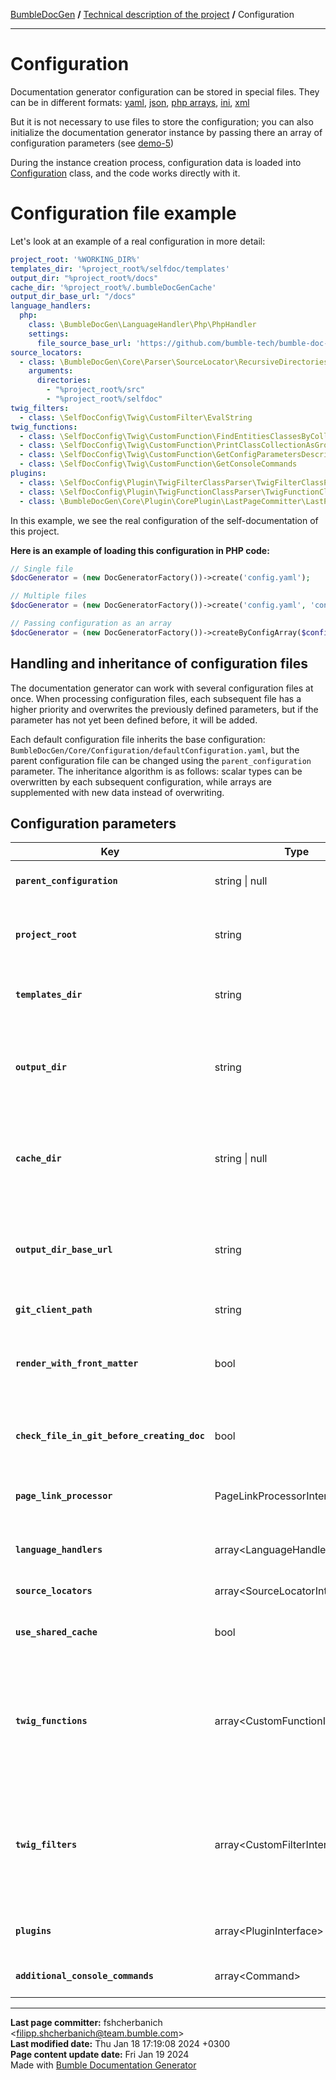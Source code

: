[BumbleDocGen](../README.md) **/**
[Technical description of the project](readme.md) **/**
Configuration

---


# Configuration

Documentation generator configuration can be stored in special files.
They can be in different formats: <a href='https://yaml.org/'>yaml</a>, <a href='https://www.json.org/json-en.html'>json</a>, <a href='https://www.php.net/manual/en/language.types.array.php'>php arrays</a>, <a href='https://learn.microsoft.com/en-us/previous-versions/windows/desktop/ms717987(v=vs.85)'>ini</a>, <a href='https://www.w3.org/XML/'>xml</a>

But it is not necessary to use files to store the configuration; you can also initialize the documentation generator instance by passing there an array of configuration parameters (see <a href='https://github.com/bumble-tech/bumble-doc-gen/tree/master/demo'>demo-5</a>)

During the instance creation process, configuration data is loaded into [Configuration](/docs/tech/01_configuration.md) class, and the code works directly with it.

# Configuration file example

Let's look at an example of a real configuration in more detail:

```yaml
project_root: '%WORKING_DIR%'
templates_dir: '%project_root%/selfdoc/templates'
output_dir: "%project_root%/docs"
cache_dir: '%project_root%/.bumbleDocGenCache'
output_dir_base_url: "/docs"
language_handlers:
  php:
    class: \BumbleDocGen\LanguageHandler\Php\PhpHandler
    settings:
      file_source_base_url: 'https://github.com/bumble-tech/bumble-doc-gen/blob/master'
source_locators:
  - class: \BumbleDocGen\Core\Parser\SourceLocator\RecursiveDirectoriesSourceLocator
    arguments:
      directories:
        - "%project_root%/src"
        - "%project_root%/selfdoc"
twig_filters:
  - class: \SelfDocConfig\Twig\CustomFilter\EvalString
twig_functions:
  - class: \SelfDocConfig\Twig\CustomFunction\FindEntitiesClassesByCollectionClassName
  - class: \SelfDocConfig\Twig\CustomFunction\PrintClassCollectionAsGroupedTable
  - class: \SelfDocConfig\Twig\CustomFunction\GetConfigParametersDescription
  - class: \SelfDocConfig\Twig\CustomFunction\GetConsoleCommands
plugins:
  - class: \SelfDocConfig\Plugin\TwigFilterClassParser\TwigFilterClassParserPlugin
  - class: \SelfDocConfig\Plugin\TwigFunctionClassParser\TwigFunctionClassParserPlugin
  - class: \BumbleDocGen\Core\Plugin\CorePlugin\LastPageCommitter\LastPageCommitter

```

In this example, we see the real configuration of the self-documentation of this project.

**Here is an example of loading this configuration in PHP code:**

```php
// Single file
$docGenerator = (new DocGeneratorFactory())->create('config.yaml');

// Multiple files
$docGenerator = (new DocGeneratorFactory())->create('config.yaml', 'config2.yaml', 'config3.xml');

// Passing configuration as an array
$docGenerator = (new DocGeneratorFactory())->createByConfigArray($configArray);
```

## Handling and inheritance of configuration files

The documentation generator can work with several configuration files at once.
When processing configuration files, each subsequent file has a higher priority and overwrites the previously defined parameters, but if the parameter has not yet been defined before, it will be added.

Each default configuration file inherits the base configuration: `BumbleDocGen/Core/Configuration/defaultConfiguration.yaml`, but the parent configuration file can be changed using the `parent_configuration` parameter.
The inheritance algorithm is as follows: scalar types can be overwritten by each subsequent configuration, while arrays are supplemented with new data instead of overwriting.

## Configuration parameters

| Key | Type | Default value | Description |
|-|-|-|-|
| **`parent_configuration`** | string \| null | NULL | Path to parent configuration file |
| **`project_root`** | string | NULL | Path to the directory of the documented project (or part of the project) |
| **`templates_dir`** | string | NULL | Path to directory with documentation templates |
| **`output_dir`** | string | '%project_root%/docs' | Path to the directory where the finished documentation will be generated |
| **`cache_dir`** | string \| null | '%WORKING_DIR%/.bumbleDocGenCache' | Path to the directory where the documentation generator cache will be saved |
| **`output_dir_base_url`** | string | '/docs' | Basic part of url documentation. Used to form links in generated documents. |
| **`git_client_path`** | string | 'git' | Path to git client |
| **`render_with_front_matter`** | bool | false | Do not remove the front matter block from templates when creating documents |
| **`check_file_in_git_before_creating_doc`** | bool | true | Checking if a document exists in GIT before creating a document |
| **`page_link_processor`** | PageLinkProcessorInterface | [BasePageLinkProcessor](classes/BasePageLinkProcessor.md) | Link handler class on documentation pages |
| **`language_handlers`** | array&lt;LanguageHandlerInterface&gt; | NULL | List of programming language handlers |
| **`source_locators`** | array&lt;SourceLocatorInterface&gt; | NULL | List of source locators |
| **`use_shared_cache`** | bool | true | Enable cache usage of generated documents |
| **`twig_functions`** | array&lt;CustomFunctionInterface&gt; | <ul><li>[DrawDocumentationMenu](classes/DrawDocumentationMenu.md)</li><li>[DrawDocumentedEntityLink](classes/DrawDocumentedEntityLink.md)</li><li>[GeneratePageBreadcrumbs](classes/GeneratePageBreadcrumbs.md)</li><li>[GetDocumentedEntityUrl](classes/GetDocumentedEntityUrl.md)</li><li>[LoadPluginsContent](classes/LoadPluginsContent.md)</li><li>[PrintEntityCollectionAsList](classes/PrintEntityCollectionAsList.md)</li><li>[GetDocumentationPageUrl](classes/GetDocumentationPageUrl.md)</li><li>[FileGetContents](classes/FileGetContents.md)</li></ul> | Functions that can be used in document templates |
| **`twig_filters`** | array&lt;CustomFilterInterface&gt; | <ul><li>[AddIndentFromLeft](classes/AddIndentFromLeft.md)</li><li>[FixStrSize](classes/FixStrSize.md)</li><li>[PrepareSourceLink](classes/PrepareSourceLink.md)</li><li>[Quotemeta](classes/Quotemeta.md)</li><li>[RemoveLineBrakes](classes/RemoveLineBrakes.md)</li><li>[StrTypeToUrl](classes/StrTypeToUrl.md)</li><li>[PregMatch](classes/PregMatch.md)</li><li>[Implode](classes/Implode.md)</li></ul> | Filters that can be used in document templates |
| **`plugins`** | array&lt;PluginInterface&gt; \| null | <ul><li>[PageHtmlLinkerPlugin](classes/PageHtmlLinkerPlugin_2.md)</li><li>[PageLinkerPlugin](classes/PageLinkerPlugin_2.md)</li></ul> | List of plugins |
| **`additional_console_commands`** | array&lt;Command&gt; | NULL | Additional console commands |



---

**Last page committer:** fshcherbanich &lt;filipp.shcherbanich@team.bumble.com&gt;<br>**Last modified date:**   Thu Jan 18 17:19:08 2024 +0300<br>**Page content update date:** Fri Jan 19 2024<br>Made with [Bumble Documentation Generator](https://github.com/bumble-tech/bumble-doc-gen/blob/master/docs/README.md)